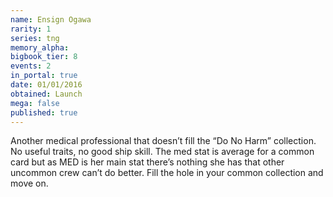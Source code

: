 ```yaml
---
name: Ensign Ogawa
rarity: 1
series: tng
memory_alpha:
bigbook_tier: 8
events: 2
in_portal: true
date: 01/01/2016
obtained: Launch
mega: false
published: true
---
```


Another medical professional that doesn’t fill the “Do No Harm” collection. No useful traits, no good ship skill. The med stat is average for a common card but as MED is her main stat there’s nothing she has that other uncommon crew can’t do better. Fill the hole in your common collection and move on.
